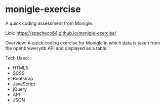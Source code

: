 # monigle-exercise
A quick coding assessment from Monigle.

Link: https://spacheco64.github.io/monigle-exercise/

Overview: A quick coding exercise for Monigle in which data is taken from the openbrewerydb API and displayed as a table.

Tech Used:
- HTML5
- SCSS
- Bootstrap
- JavaScript
- jQuery
- API
- JSON
